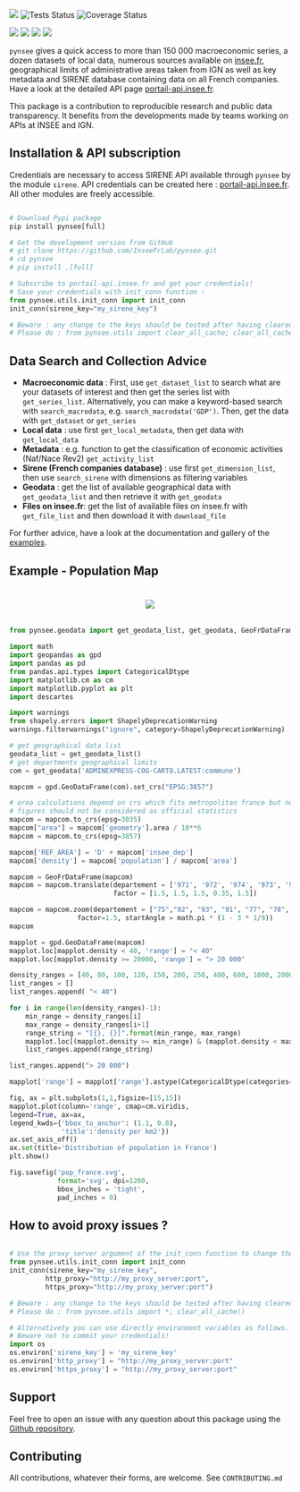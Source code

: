 
[![](https://badge.fury.io/py/pynsee.svg)](https://pypi.org/project/pynsee/)
![Tests Status](https://raw.githubusercontent.com/InseeFrLab/pynsee/refs/heads/master/reports/tests-badge.svg)
![Coverage Status](https://raw.githubusercontent.com/InseeFrLab/pynsee/refs/heads/master/reports/coverage-badge.svg)

<!-- [![](https://github.com/InseeFrLab/pynsee/actions/workflows/pkgTests.yml/badge.svg)](https://github.com/InseeFrLab/pynsee/actions)
[![](https://github.com/InseeFrLab/pynsee/actions/workflows/examples.yml/badge.svg)](https://github.com/InseeFrLab/pynsee/actions) -->
<!-- [![](https://codecov.io/gh/InseeFrLab/pynsee/branch/master/graph/badge.svg?token=TO96FMWRHK)](https://codecov.io/gh/InseeFrLab/pynsee?branch=master) -->
[![](https://readthedocs.org/projects/pynsee/badge/?version=latest)](https://pynsee.readthedocs.io/en/latest/?badge=latest)
[![](https://img.shields.io/badge/python-3.9%20%7C%203.10%20%7C%203.11%20%7C%203.12-blue.svg)](https://www.python.org/)
[![](https://img.shields.io/badge/code%20style-black-000000.svg)](https://pypi.org/project/black/)
[![](https://img.shields.io/pypi/dm/pynsee)](https://pypistats.org/packages/pynsee)


``pynsee`` gives a quick access to more than 150 000 macroeconomic series,
a dozen datasets of local data, numerous sources available on [insee.fr](https://www.insee.fr),
geographical limits of administrative areas taken from IGN
as well as key metadata and SIRENE database containing data on all French companies.
Have a look at the detailed API page [portail-api.insee.fr](https://portail-api.insee.fr/).

This package is a contribution to reproducible research and public data transparency.
It benefits from the developments made by teams working on APIs at INSEE and IGN.

## Installation & API subscription

Credentials are necessary to access SIRENE API available through `pynsee` by the module `sirene`. API credentials can be created here : [portail-api.insee.fr](https://portail-api.insee.fr/). All other modules are freely accessible.

```python

# Download Pypi package
pip install pynsee[full]

# Get the development version from GitHub
# git clone https://github.com/InseeFrLab/pynsee.git
# cd pynsee
# pip install .[full]

# Subscribe to portail-api.insee.fr and get your credentials!
# Save your credentials with init_conn function :
from pynsee.utils.init_conn import init_conn
init_conn(sirene_key="my_sirene_key")

# Beware : any change to the keys should be tested after having cleared the cache
# Please do : from pynsee.utils import clear_all_cache; clear_all_cache()
```

##  Data Search and Collection Advice

* **Macroeconomic data** :
   First, use ``get_dataset_list`` to search what are your datasets of interest and then get the series list with ``get_series_list``.
   Alternatively, you can make a keyword-based search with ``search_macrodata``, e.g. ``search_macrodata('GDP')``.
   Then, get the data with ``get_dataset`` or ``get_series``
* **Local data** : use first ``get_local_metadata``, then get data with ``get_local_data``
* **Metadata** : e.g. function to get the classification of economic activities (Naf/Nace Rev2) ``get_activity_list``
* **Sirene (French companies database)** : use first ``get_dimension_list``, then use ``search_sirene`` with dimensions as filtering variables
* **Geodata** : get the list of available geographical data with ``get_geodata_list`` and then retrieve it with ``get_geodata``
* **Files on insee.fr**: get the list of available files on insee.fr with ``get_file_list`` and then download it with ``download_file``

For further advice, have a look at the documentation and gallery of the [examples](https://pynsee.readthedocs.io/en/latest/examples.html).


## Example - Population Map

<h1 align="center">
<img src="https://raw.githubusercontent.com/InseeFrLab/pynsee/master/docs/_static/popfrance.png">
</h1>

```python

from pynsee.geodata import get_geodata_list, get_geodata, GeoFrDataFrame

import math
import geopandas as gpd
import pandas as pd
from pandas.api.types import CategoricalDtype
import matplotlib.cm as cm
import matplotlib.pyplot as plt
import descartes

import warnings
from shapely.errors import ShapelyDeprecationWarning
warnings.filterwarnings("ignore", category=ShapelyDeprecationWarning)

# get geographical data list
geodata_list = get_geodata_list()
# get departments geographical limits
com = get_geodata('ADMINEXPRESS-COG-CARTO.LATEST:commune')

mapcom = gpd.GeoDataFrame(com).set_crs("EPSG:3857")

# area calculations depend on crs which fits metropolitan france but not overseas departements
# figures should not be considered as official statistics
mapcom = mapcom.to_crs(epsg=3035)
mapcom["area"] = mapcom['geometry'].area / 10**6
mapcom = mapcom.to_crs(epsg=3857)

mapcom['REF_AREA'] = 'D' + mapcom['insee_dep']
mapcom['density'] = mapcom['population'] / mapcom['area']

mapcom = GeoFrDataFrame(mapcom)
mapcom = mapcom.translate(departement = ['971', '972', '974', '973', '976'],
                          factor = [1.5, 1.5, 1.5, 0.35, 1.5])

mapcom = mapcom.zoom(departement = ["75","92", "93", "91", "77", "78", "95", "94"],
                 factor=1.5, startAngle = math.pi * (1 - 3 * 1/9))
mapcom

mapplot = gpd.GeoDataFrame(mapcom)
mapplot.loc[mapplot.density < 40, 'range'] = "< 40"
mapplot.loc[mapplot.density >= 20000, 'range'] = "> 20 000"

density_ranges = [40, 80, 100, 120, 150, 200, 250, 400, 600, 1000, 2000, 5000, 10000, 20000]
list_ranges = []
list_ranges.append( "< 40")

for i in range(len(density_ranges)-1):
    min_range = density_ranges[i]
    max_range = density_ranges[i+1]
    range_string = "[{}, {}[".format(min_range, max_range)
    mapplot.loc[(mapplot.density >= min_range) & (mapplot.density < max_range), 'range'] = range_string
    list_ranges.append(range_string)

list_ranges.append("> 20 000")

mapplot['range'] = mapplot['range'].astype(CategoricalDtype(categories=list_ranges, ordered=True))

fig, ax = plt.subplots(1,1,figsize=[15,15])
mapplot.plot(column='range', cmap=cm.viridis,
legend=True, ax=ax,
legend_kwds={'bbox_to_anchor': (1.1, 0.8),
             'title':'density per km2'})
ax.set_axis_off()
ax.set(title='Distribution of population in France')
plt.show()

fig.savefig('pop_france.svg',
            format='svg', dpi=1200,
            bbox_inches = 'tight',
            pad_inches = 0)

```

## How to avoid proxy issues ?

```python

# Use the proxy_server argument of the init_conn function to change the proxy server address
from pynsee.utils.init_conn import init_conn
init_conn(sirene_key="my_sirene_key",
         http_proxy="http://my_proxy_server:port",
         https_proxy="http://my_proxy_server:port")

# Beware : any change to the keys should be tested after having cleared the cache
# Please do : from pynsee.utils import *; clear_all_cache()

# Alternativety you can use directly environment variables as follows.
# Beware not to commit your credentials!
import os
os.environ['sirene_key'] = 'my_sirene_key'
os.environ['http_proxy'] = "http://my_proxy_server:port"
os.environ['https_proxy'] = "http://my_proxy_server:port"

```

## Support

Feel free to open an issue with any question about this package using the [Github repository](https://github.com/InseeFrLab/pynsee/issues).

## Contributing

All contributions, whatever their forms, are welcome. See ``CONTRIBUTING.md``
